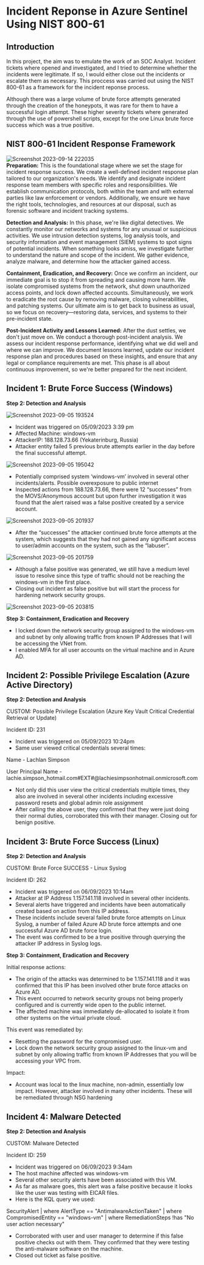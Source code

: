 # Incident Reponse in Azure Sentinel Using NIST 800-61
## Introduction
In this project, the aim was to emulate the work of an SOC Analyst. Incident tickets where opened and investigated, and I tried to determine whether the incidents were legitimate. If so, I would either close out the incidents or escalate them as necessary. This proccess was carried out using the NIST 800-61 as a framework for the incident reponse process.

Although there was a large volume of brute force attempts generated through the creation of the honeypots, it was rare for them to have a successful login attempt. These higher severity tickets where generated through the use of powershell scripts, except for the one Linux brute force success which was a true positive.

## NIST 800-61 Incident Response Framework
![Screenshot 2023-09-14 222035](https://github.com/Lachiecodes/Azure-Incident-Response/assets/138475757/0c2e01e8-eca0-4630-b737-445c79baaf06)<br>
**Preparation:** This is the foundational stage where we set the stage for incident response success. We create a well-defined incident response plan tailored to our organization's needs. We identify and designate incident response team members with specific roles and responsibilities. We establish communication protocols, both within the team and with external parties like law enforcement or vendors. Additionally, we ensure we have the right tools, technologies, and resources at our disposal, such as forensic software and incident tracking systems.<br>

**Detection and Analysis:** In this phase, we're like digital detectives. We constantly monitor our networks and systems for any unusual or suspicious activities. We use intrusion detection systems, log analysis tools, and security information and event management (SIEM) systems to spot signs of potential incidents. When something looks amiss, we investigate further to understand the nature and scope of the incident. We gather evidence, analyze malware, and determine how the attacker gained access.<br>

**Containment, Eradication, and Recovery:** Once we confirm an incident, our immediate goal is to stop it from spreading and causing more harm. We isolate compromised systems from the network, shut down unauthorized access points, and lock down affected accounts. Simultaneously, we work to eradicate the root cause by removing malware, closing vulnerabilities, and patching systems. Our ultimate aim is to get back to business as usual, so we focus on recovery—restoring data, services, and systems to their pre-incident state.<br>

**Post-Incident Activity and Lessons Learned:** After the dust settles, we don't just move on. We conduct a thorough post-incident analysis. We assess our incident response performance, identifying what we did well and where we can improve. We document lessons learned, update our incident response plan and procedures based on these insights, and ensure that any legal or compliance requirements are met. This phase is all about continuous improvement, so we're better prepared for the next incident.<br>

## Incident 1: Brute Force Success (Windows)
**Step 2: Detection and Analysis**

![Screenshot 2023-09-05 193524](https://github.com/Lachiecodes/Azure-Incident-Response/assets/138475757/11e3dfa1-8dd5-4a05-9f91-75be9b8b511f)

- Incident was triggered on 05/09/2023 3:39 pm
- Affected Machine: windows-vm
- AttackerIP: 188.128.73.66 (Yekaterinburg, Russia)
- Attacker entity failed 5 previous brute attempts earlier in the day before the final successful attempt.<br>

![Screenshot 2023-09-05 195042](https://github.com/Lachiecodes/Azure-Incident-Response/assets/138475757/45aedba5-fcd5-40ba-ab29-374145a1c7c8)<br>

 
- Potentially comprised system ‘windows-vm’ involved in several other incidents/alerts. Possible overexposure to public internet
- Inspected actions from 188.128.73.66, there were 12 “successes” from the MOVS/Anonymous account but upon further investigation it was found that the alert raised was a false positive created by a service account.<br>

![Screenshot 2023-09-05 201937](https://github.com/Lachiecodes/Azure-Incident-Response/assets/138475757/50661698-24f2-46c3-8a6f-5dc2c2e9c2b3)<br>

  
- After the “successes” the attacker continued brute force attempts at the system, which suggests that they had not gained any significant access to user/admin accounts on the system, such as the “labuser”.<br>

![Screenshot 2023-09-05 201759](https://github.com/Lachiecodes/Azure-Incident-Response/assets/138475757/9d4a604a-4d54-4259-9b4a-b3d92b02c84e)<br>


- Although a false positive was generated, we still have a medium level issue to resolve since this type of traffic should not be reaching the windows-vm in the first place.
- Closing out incident as false positive but will start the process for hardening network security groups.<br>


![Screenshot 2023-09-05 203815](https://github.com/Lachiecodes/Azure-Incident-Response/assets/138475757/6524ed42-0e51-4602-963d-a4ff4dda4984)


**Step 3: Containment, Eradication and Recovery**

- I locked down the network security group assigned to the windows-vm and subnet by only allowing traffic from known IP Addresses that I will be accessing the VNet from.
- I enabled MFA for all user accounts on the virtual machine and in Azure AD.
  
## Incident 2: Possible Privilege Escalation (Azure Active Directory)
**Step 2: Detection and Analysis**

CUSTOM: Possible Privilege Escalation (Azure Key Vault Critical Credential Retrieval or Update)

Incident ID: 231

- Incident was triggered on 05/09/2023 10:24pm
- Same user viewed critical credentials several times:

Name - Lachlan Simpson

User Principal Name - lachie.simpson_hotmail.com#EXT#@lachiesimpsonhotmail.onmicrosoft.com

- Not only did this user view the critical credentials multiple times, they also are involved in several other incidents including excessive password resets and global admin role assignment
- After calling the above user, they confirmed that they were just doing their normal duties, corroborated this with their manager. Closing out for benign positive.
## Incident 3: Brute Force Success (Linux)
**Step 2: Detection and Analysis**

CUSTOM: Brute Force SUCCESS - Linux Syslog

Incident ID: 262

- Incident was triggered on 06/09/2023 10:14am
- Attacker at IP Address 1.157.141.118 involved in several other incidents.
- Several alerts have triggered and incidents have been automatically created based on action from this IP address.
- These incidents include several failed brute force attempts on Linux Syslog, a number of failed Azure AD brute force attempts and one successful Azure AD brute force login.
- The event was confirmed to be a true positive through querying the attacker IP address in Syslog logs.

**Step 3: Containment, Eradication and Recovery**

Initial response actions:

- The origin of the attacks was determined to be 1.157.141.118 and it was confirmed that this IP has been involved other brute force attacks on Azure AD.
- This event occurred to network security groups not being properly configured and is currently wide open to the public internet.
- The affected machine was immediately de-allocated to isolate it from other systems on the virtual private cloud.

This event was remediated by:

- Resetting the password for the compromised user.
- Lock down the network security group assigned to the linux-vm and subnet by only allowing traffic from known IP Addresses that you will be accessing your VPC from.

Impact:

- Account was local to the linux machine, non-admin, essentially low impact. However, attacker involved in many other incidents. These will be remediated through NSG hardening
## Incident 4: Malware Detected
**Step 2: Detection and Analysis**

CUSTOM: Malware Detected

Incident ID: 259

- Incident was triggered on 06/09/2023 9:34am
- The host machine affected was windows-vm
- Several other security alerts have been associated with this VM.
- As far as malware goes, this alert was a false positive because it looks like the user was testing with EICAR files.
- Here is the KQL query we used:

SecurityAlert
| where AlertType == "AntimalwareActionTaken"
| where CompromisedEntity == "windows-vm"
| where RemediationSteps !has "No user action necessary"

- Corroborated with user and user manager to determine if this false positive checks out with them. They confirmed that they were testing the anti-malware software on the machine.
- Closed out ticket as false positive.
